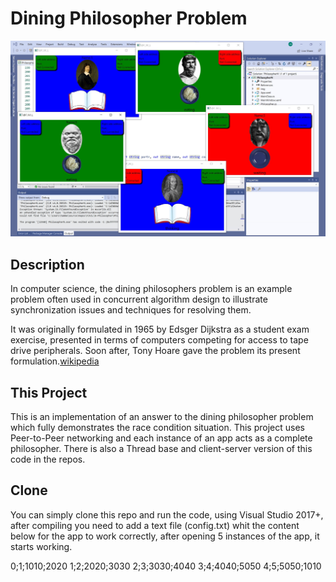 # Dining Philosopher Problem
   
![Dining Philosopher Problem](NPhilosopher.JPG?raw=true "Dining Philosopher Problem")

## Description

In computer science, the dining philosophers problem is an example problem often used in concurrent algorithm design to illustrate synchronization issues and techniques for resolving them.

It was originally formulated in 1965 by Edsger Dijkstra as a student exam exercise, presented in terms of computers competing for access to tape drive peripherals. Soon after, Tony Hoare gave the problem its present formulation.[wikipedia](https://en.wikipedia.org/wiki/Dining_philosophers_problem)

## This Project

This is an implementation of an answer to the dining philosopher problem which fully demonstrates the race condition situation. This project uses Peer-to-Peer networking and each instance of an app acts as a complete philosopher. There is also a Thread base and client-server version of this code in the repos.

## Clone

You can simply clone this repo and run the code, using Visual Studio 2017+, after compiling you need to add a text file (config.txt) whit the content below for the app to work correctly, after opening 5 instances of the app, it starts working.

0;1;1010;2020
1;2;2020;3030
2;3;3030;4040
3;4;4040;5050
4;5;5050;1010
